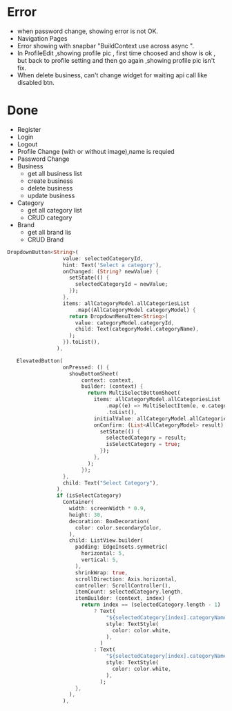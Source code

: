 # Error

- when password change, showing error is not OK.
- Navigation Pages
- Error showing with snapbar "BuildContext use across async ".
- In ProfileEdit ,showing profile pic , first time choosed and show is ok , but back to profile setting and then go again ,showing profile pic isn't fix.
- When delete business, can't change widget for waiting api call like disabled btn.


# Done

- Register
- Login
- Logout
- Profile Change (with or without image),name is requied
- Password Change
- Business
    - get all business list
    - create business
    - delete business
    - update business
- Category
    - get all category list
    - CRUD category
- Brand 
    - get all brand lis
    - CRUD Brand



```dart
DropdownButton<String>(
                  value: selectedCategoryId,
                  hint: Text('Select a category'),
                  onChanged: (String? newValue) {
                    setState(() {
                      selectedCategoryId = newValue;
                    });
                  },
                  items: allCategoryModel.allCategoriesList
                      .map((AllCategoryModel categoryModel) {
                    return DropdownMenuItem<String>(
                      value: categoryModel.categoryId,
                      child: Text(categoryModel.categoryName),
                    );
                  }).toList(),
                ),
```

```dart
   ElevatedButton(
                  onPressed: () {
                    showBottomSheet(
                        context: context,
                        builder: (context) {
                          return MultiSelectBottomSheet(
                            items: allCategoryModel.allCategoriesList
                                .map((e) => MultiSelectItem(e, e.categoryName))
                                .toList(),
                            initialValue: allCategoryModel.allCategoriesList,
                            onConfirm: (List<AllCategoryModel> result) {
                              setState(() {
                                selectedCategory = result;
                                isSelectCategory = true;
                              });
                            },
                          );
                        });
                  },
                  child: Text("Select Category"),
                ),
                if (isSelectCategory)
                  Container(
                    width: screenWidth * 0.9,
                    height: 30,
                    decoration: BoxDecoration(
                      color: color.secondaryColor,
                    ),
                    child: ListView.builder(
                      padding: EdgeInsets.symmetric(
                        horizontal: 5,
                        vertical: 5,
                      ),
                      shrinkWrap: true,
                      scrollDirection: Axis.horizontal,
                      controller: ScrollController(),
                      itemCount: selectedCategory.length,
                      itemBuilder: (context, index) {
                        return index == (selectedCategory.length - 1)
                            ? Text(
                                "${selectedCategory[index].categoryName}.",
                                style: TextStyle(
                                  color: color.white,
                                ),
                              )
                            : Text(
                                "${selectedCategory[index].categoryName} ,",
                                style: TextStyle(
                                  color: color.white,
                                ),
                              );
                      },
                    ),
                  ),
               
```